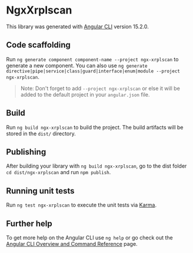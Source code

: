 # NgxXrplscan

This library was generated with [Angular CLI](https://github.com/angular/angular-cli) version 15.2.0.

## Code scaffolding

Run `ng generate component component-name --project ngx-xrplscan` to generate a new component. You can also use `ng generate directive|pipe|service|class|guard|interface|enum|module --project ngx-xrplscan`.
> Note: Don't forget to add `--project ngx-xrplscan` or else it will be added to the default project in your `angular.json` file. 

## Build

Run `ng build ngx-xrplscan` to build the project. The build artifacts will be stored in the `dist/` directory.

## Publishing

After building your library with `ng build ngx-xrplscan`, go to the dist folder `cd dist/ngx-xrplscan` and run `npm publish`.

## Running unit tests

Run `ng test ngx-xrplscan` to execute the unit tests via [Karma](https://karma-runner.github.io).

## Further help

To get more help on the Angular CLI use `ng help` or go check out the [Angular CLI Overview and Command Reference](https://angular.io/cli) page.
